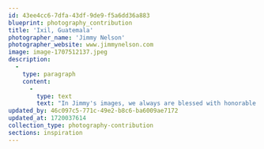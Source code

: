 ```yaml
---
id: 43ee4cc6-7dfa-43df-9de9-f5a6dd36a883
blueprint: photography_contribution
title: 'Ixil, Guatemala'
photographer_name: 'Jimmy Nelson'
photographer_website: www.jimmynelson.com
image: image-1707512137.jpeg
description:
  -
    type: paragraph
    content:
      -
        type: text
        text: "In Jimmy's images, we always are blessed with honorable insight into the people he is recording, no matter the moment,  no matter the surround."
updated_by: 46c097c5-771c-49e2-b8c6-ba6009ae7172
updated_at: 1720037614
collection_type: photography-contribution
sections: inspiration
---
```


